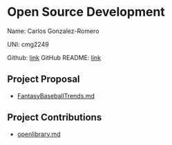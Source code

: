 # Open Source Development

Name: Carlos Gonzalez-Romero

UNI: cmg2249

Github: [link](https://github.com/Cargo1284)
GitHub README: [link](https://github.com/Cargo1284/Cargo1284/blob/main/README.md)

## Project Proposal
- [FantasyBaseballTrends.md](../Projects/Python/FantasyBaseballTrends.md)

## Project Contributions
- [openlibrary.md](../Projects/Python/openlibrary.md)
